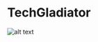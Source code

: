 # TechGladiator
![alt text](https://avatars0.githubusercontent.com/u/21297819?v=4&u=be76c98bdad12aa64a8eceb316a052989f0dd1cf&s=400 "John Stratton")